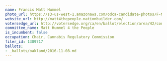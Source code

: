```yaml
---
name: Francis Matt Hummel
photo_url: https://s3-us-west-1.amazonaws.com/odca-candidate-photos/F-Matt-Hummell.png
website_url: http://matt4thepeople.nationbuilder.com/
votersedge_url: http://votersedge.org/ca/en/ballot/election/area/42/contests/contest/13234/candidate/130750?&county=Alameda%20County&election_authority_id=1
committee_name: Matt Hummel 4 the People
is_incumbent: false
occupation: Chair, Cannabis Regulatory Commission
filer_id: 1389717
ballots:
- _ballots/oakland/2016-11-08.md
---
```

